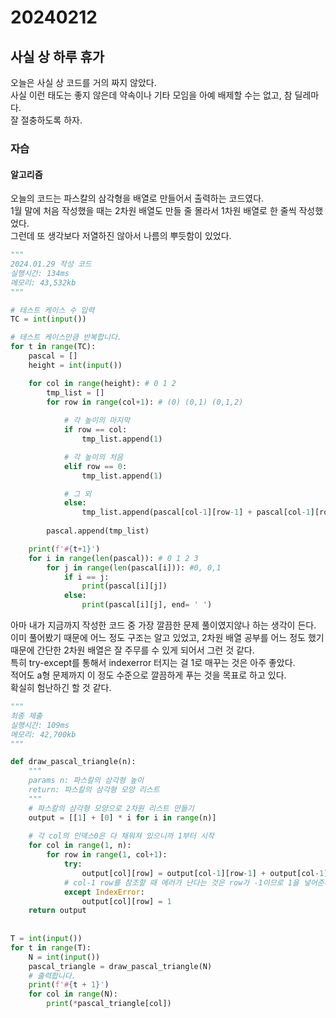 # 20240212
## 사실 상 하루 휴가
오늘은 사실 상 코드를 거의 짜지 않았다.  
사실 이런 태도는 좋지 않은데 약속이나 기타 모임을 아예 배제할 수는 없고, 참 딜레마다.  
잘 절충하도록 하자.
### 자습
#### 알고리즘
오늘의 코드는 파스칼의 삼각형을 배열로 만들어서 출력하는 코드였다.  
1월 말에 처음 작성했을 때는 2차원 배열도 만들 줄 몰라서 1차원 배열로 한 줄씩 작성했었다.  
그런데 또 생각보다 저열하진 않아서 나름의 뿌듯함이 있었다.   
``` python
""" 
2024.01.29 작성 코드
실행시간: 134ms
메모리: 43,532kb
"""

# 테스트 케이스 수 입력
TC = int(input())

# 테스트 케이스만큼 반복합니다.
for t in range(TC):
    pascal = []
    height = int(input())

    for col in range(height): # 0 1 2 
        tmp_list = []
        for row in range(col+1): # (0) (0,1) (0,1,2)
            
            # 각 높이의 마지막
            if row == col:
                tmp_list.append(1)

            # 각 높이의 처음
            elif row == 0:
                tmp_list.append(1)

            # 그 외
            else:
                tmp_list.append(pascal[col-1][row-1] + pascal[col-1][row])
            
        pascal.append(tmp_list)

    print(f'#{t+1}')
    for i in range(len(pascal)): # 0 1 2 3
        for j in range(len(pascal[i])): #0, 0,1
            if i == j:
                print(pascal[i][j])
            else:
                print(pascal[i][j], end= ' ')
```
아마 내가 지금까지 작성한 코드 중 가장 깔끔한 문제 풀이였지않나 하는 생각이 든다.  
이미 풀어봤기 때문에 어느 정도 구조는 알고 있었고, 2차원 배열 공부를 어느 정도 했기 때문에 간단한 2차원 배열은 잘 주무를 수 있게 되어서 그런 것 같다.  
특히 try-except를 통해서 indexerror 터지는 걸 1로 매꾸는 것은 아주 좋았다.  
적어도 a형 문제까지 이 정도 수준으로 깔끔하게 푸는 것을 목표로 하고 있다.  
확실히 험난하긴 할 것 같다.  
```python
""" 
최종 제출
실행시간: 109ms
메모리: 42,700kb
"""

def draw_pascal_triangle(n):
    """
    params n: 파스칼의 삼각형 높이
    return: 파스칼의 삼각형 모양 리스트
    """
    # 파스칼의 삼각형 모양으로 2차원 리스트 만들기
    output = [[1] + [0] * i for i in range(n)]
     
    # 각 col의 인덱스0은 다 채워져 있으니까 1부터 시작
    for col in range(1, n):
        for row in range(1, col+1):
            try:
                output[col][row] = output[col-1][row-1] + output[col-1][row]
            # col-1 row를 참조할 때 에러가 난다는 것은 row가 -1이므로 1을 넣어준다.
            except IndexError:
                output[col][row] = 1
    return output
 
 
T = int(input())
for t in range(T):
    N = int(input())
    pascal_triangle = draw_pascal_triangle(N)
    # 출력합니다.
    print(f'#{t + 1}')
    for col in range(N):
        print(*pascal_triangle[col])
```
